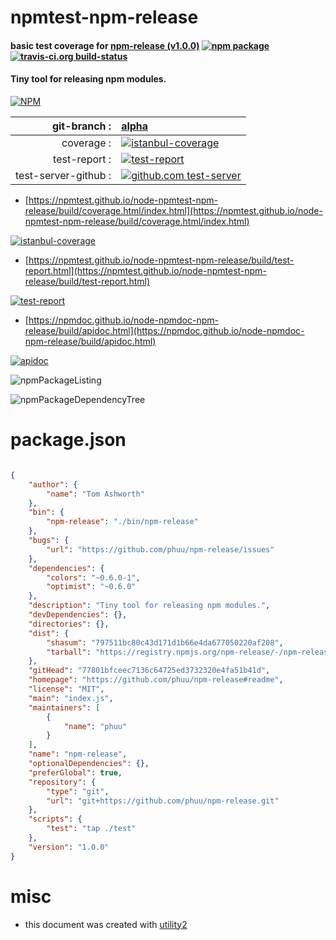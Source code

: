 # npmtest-npm-release

#### basic test coverage for  [npm-release (v1.0.0)](https://github.com/phuu/npm-release#readme)  [![npm package](https://img.shields.io/npm/v/npmtest-npm-release.svg?style=flat-square)](https://www.npmjs.org/package/npmtest-npm-release) [![travis-ci.org build-status](https://api.travis-ci.org/npmtest/node-npmtest-npm-release.svg)](https://travis-ci.org/npmtest/node-npmtest-npm-release)

#### Tiny tool for releasing npm modules.

[![NPM](https://nodei.co/npm/npm-release.png?downloads=true&downloadRank=true&stars=true)](https://www.npmjs.com/package/npm-release)

| git-branch : | [alpha](https://github.com/npmtest/node-npmtest-npm-release/tree/alpha)|
|--:|:--|
| coverage : | [![istanbul-coverage](https://npmtest.github.io/node-npmtest-npm-release/build/coverage.badge.svg)](https://npmtest.github.io/node-npmtest-npm-release/build/coverage.html/index.html)|
| test-report : | [![test-report](https://npmtest.github.io/node-npmtest-npm-release/build/test-report.badge.svg)](https://npmtest.github.io/node-npmtest-npm-release/build/test-report.html)|
| test-server-github : | [![github.com test-server](https://npmtest.github.io/node-npmtest-npm-release/GitHub-Mark-32px.png)](https://npmtest.github.io/node-npmtest-npm-release/build/app/index.html) | | build-artifacts : | [![build-artifacts](https://npmtest.github.io/node-npmtest-npm-release/glyphicons_144_folder_open.png)](https://github.com/npmtest/node-npmtest-npm-release/tree/gh-pages/build)|

- [https://npmtest.github.io/node-npmtest-npm-release/build/coverage.html/index.html](https://npmtest.github.io/node-npmtest-npm-release/build/coverage.html/index.html)

[![istanbul-coverage](https://npmtest.github.io/node-npmtest-npm-release/build/screenCapture.buildCi.browser.%252Ftmp%252Fbuild%252Fcoverage.lib.html.png)](https://npmtest.github.io/node-npmtest-npm-release/build/coverage.html/index.html)

- [https://npmtest.github.io/node-npmtest-npm-release/build/test-report.html](https://npmtest.github.io/node-npmtest-npm-release/build/test-report.html)

[![test-report](https://npmtest.github.io/node-npmtest-npm-release/build/screenCapture.buildCi.browser.%252Ftmp%252Fbuild%252Ftest-report.html.png)](https://npmtest.github.io/node-npmtest-npm-release/build/test-report.html)

- [https://npmdoc.github.io/node-npmdoc-npm-release/build/apidoc.html](https://npmdoc.github.io/node-npmdoc-npm-release/build/apidoc.html)

[![apidoc](https://npmdoc.github.io/node-npmdoc-npm-release/build/screenCapture.buildCi.browser.%252Ftmp%252Fbuild%252Fapidoc.html.png)](https://npmdoc.github.io/node-npmdoc-npm-release/build/apidoc.html)

![npmPackageListing](https://npmtest.github.io/node-npmtest-npm-release/build/screenCapture.npmPackageListing.svg)

![npmPackageDependencyTree](https://npmtest.github.io/node-npmtest-npm-release/build/screenCapture.npmPackageDependencyTree.svg)



# package.json

```json

{
    "author": {
        "name": "Tom Ashworth"
    },
    "bin": {
        "npm-release": "./bin/npm-release"
    },
    "bugs": {
        "url": "https://github.com/phuu/npm-release/issues"
    },
    "dependencies": {
        "colors": "~0.6.0-1",
        "optimist": "~0.6.0"
    },
    "description": "Tiny tool for releasing npm modules.",
    "devDependencies": {},
    "directories": {},
    "dist": {
        "shasum": "797511bc80c43d171d1b66e4da677050220af208",
        "tarball": "https://registry.npmjs.org/npm-release/-/npm-release-1.0.0.tgz"
    },
    "gitHead": "77801bfceec7136c64725ed3732320e4fa51b41d",
    "homepage": "https://github.com/phuu/npm-release#readme",
    "license": "MIT",
    "main": "index.js",
    "maintainers": [
        {
            "name": "phuu"
        }
    ],
    "name": "npm-release",
    "optionalDependencies": {},
    "preferGlobal": true,
    "repository": {
        "type": "git",
        "url": "git+https://github.com/phuu/npm-release.git"
    },
    "scripts": {
        "test": "tap ./test"
    },
    "version": "1.0.0"
}
```



# misc
- this document was created with [utility2](https://github.com/kaizhu256/node-utility2)

